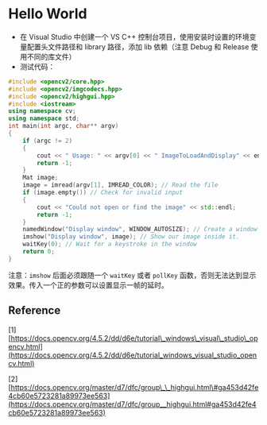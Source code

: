 # Hello World

* 在 Visual Studio 中创建一个 VS C++ 控制台项目，使用安装时设置的环境变量配置头文件路径和 library 路径，添加 lib 依赖（注意 Debug 和 Release 使用不同的库文件）
* 测试代码：

```cpp
#include <opencv2/core.hpp>
#include <opencv2/imgcodecs.hpp>
#include <opencv2/highgui.hpp>
#include <iostream>
using namespace cv;
using namespace std;
int main(int argc, char** argv)
{
	if (argc != 2)
	{
		cout << " Usage: " << argv[0] << " ImageToLoadAndDisplay" << endl;
		return -1;
	}
	Mat image;
	image = imread(argv[1], IMREAD_COLOR); // Read the file
	if (image.empty()) // Check for invalid input
	{
		cout << "Could not open or find the image" << std::endl;
		return -1;
	}
	namedWindow("Display window", WINDOW_AUTOSIZE); // Create a window for display.
	imshow("Display window", image); // Show our image inside it.
	waitKey(0); // Wait for a keystroke in the window
	return 0;
}
```

注意：`imshow` 后面必须跟随一个 `waitKey` 或者 `pollKey` 函数，否则无法达到显示效果。传入一个正的参数可以设置显示一帧的延时。

## Reference

\[1\] [https://docs.opencv.org/4.5.2/dd/d6e/tutorial\_windows\_visual\_studio\_opencv.html](https://docs.opencv.org/4.5.2/dd/d6e/tutorial_windows_visual_studio_opencv.html)

\[2\] [https://docs.opencv.org/master/d7/dfc/group\_\_highgui.html\#ga453d42fe4cb60e5723281a89973ee563](https://docs.opencv.org/master/d7/dfc/group__highgui.html#ga453d42fe4cb60e5723281a89973ee563)

